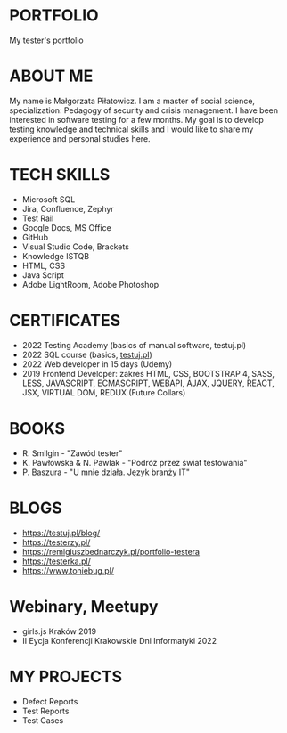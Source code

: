 # PORTFOLIO
My tester's portfolio
# ABOUT ME
My name is Małgorzata Piłatowicz. I am a master of social science, specialization: Pedagogy of security and crisis management. 
I have been interested in software testing for a few months. My goal is to develop testing knowledge and technical skills and I would like to share my experience and personal studies here.
# TECH SKILLS
* Microsoft SQL
* Jira, Confluence, Zephyr
* Test Rail
* Google Docs, MS Office
* GitHub
* Visual Studio Code, Brackets
* Knowledge ISTQB
* HTML, CSS
* Java Script
* Adobe LightRoom, Adobe Photoshop
# CERTIFICATES
* 2022 Testing Academy (basics of manual software, testuj.pl)
* 2022 SQL course (basics, [testuj.pl](https://www.testowo.pl/))
* 2022 Web developer in 15 days (Udemy)
* 2019 Frontend Developer: zakres HTML, CSS, BOOTSTRAP 4, SASS, LESS, JAVASCRIPT,  ECMASCRIPT, WEBAPI, AJAX, JQUERY, REACT, JSX, VIRTUAL DOM, REDUX (Future Collars)
# BOOKS 
* R. Smilgin - "Zawód tester"
* K. Pawłowska & N. Pawlak - "Podróż przez świat testowania"
* P. Baszura - "U mnie działa. Język branży IT"
# BLOGS
* https://testuj.pl/blog/
* https://testerzy.pl/
* https://remigiuszbednarczyk.pl/portfolio-testera
* https://testerka.pl/
* https://www.toniebug.pl/
# Webinary, Meetupy
* girls.js Kraków 2019
* II Eycja Konferencji Krakowskie Dni Informatyki 2022
# MY PROJECTS
* Defect Reports
* Test Reports
* Test Cases

